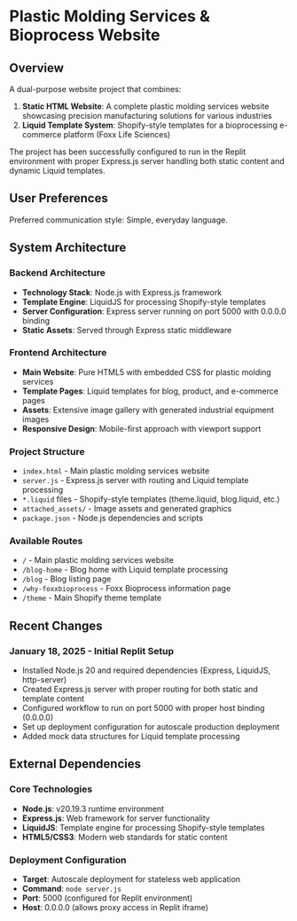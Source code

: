 # Plastic Molding Services & Bioprocess Website

## Overview

A dual-purpose website project that combines:
1. **Static HTML Website**: A complete plastic molding services website showcasing precision manufacturing solutions for various industries
2. **Liquid Template System**: Shopify-style templates for a bioprocessing e-commerce platform (Foxx Life Sciences)

The project has been successfully configured to run in the Replit environment with proper Express.js server handling both static content and dynamic Liquid templates.

## User Preferences

Preferred communication style: Simple, everyday language.

## System Architecture

### Backend Architecture
- **Technology Stack**: Node.js with Express.js framework
- **Template Engine**: LiquidJS for processing Shopify-style templates
- **Server Configuration**: Express server running on port 5000 with 0.0.0.0 binding
- **Static Assets**: Served through Express static middleware

### Frontend Architecture
- **Main Website**: Pure HTML5 with embedded CSS for plastic molding services
- **Template Pages**: Liquid templates for blog, product, and e-commerce pages
- **Assets**: Extensive image gallery with generated industrial equipment images
- **Responsive Design**: Mobile-first approach with viewport support

### Project Structure
- `index.html` - Main plastic molding services website
- `server.js` - Express.js server with routing and Liquid template processing
- `*.liquid` files - Shopify-style templates (theme.liquid, blog.liquid, etc.)
- `attached_assets/` - Image assets and generated graphics
- `package.json` - Node.js dependencies and scripts

### Available Routes
- `/` - Main plastic molding services website
- `/blog-home` - Blog home with Liquid template processing
- `/blog` - Blog listing page
- `/why-foxxbioprocess` - Foxx Bioprocess information page
- `/theme` - Main Shopify theme template

## Recent Changes

### January 18, 2025 - Initial Replit Setup
- Installed Node.js 20 and required dependencies (Express, LiquidJS, http-server)
- Created Express.js server with proper routing for both static and template content
- Configured workflow to run on port 5000 with proper host binding (0.0.0.0)
- Set up deployment configuration for autoscale production deployment
- Added mock data structures for Liquid template processing

## External Dependencies

### Core Technologies
- **Node.js**: v20.19.3 runtime environment
- **Express.js**: Web framework for server functionality
- **LiquidJS**: Template engine for processing Shopify-style templates
- **HTML5/CSS3**: Modern web standards for static content

### Deployment Configuration
- **Target**: Autoscale deployment for stateless web application
- **Command**: `node server.js`
- **Port**: 5000 (configured for Replit environment)
- **Host**: 0.0.0.0 (allows proxy access in Replit iframe)